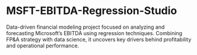 # MSFT-EBITDA-Regression-Studio
Data-driven financial modeling project focused on analyzing and forecasting Microsoft’s EBITDA using regression techniques. Combining FP&amp;A strategy with data science, it uncovers key drivers behind profitability and operational performance.
